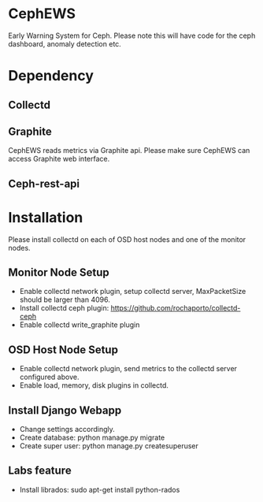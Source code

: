 # CephEWS
Early Warning System for Ceph. Please note this will have code for the ceph dashboard, anomaly detection etc. 

# Dependency

## Collectd

## Graphite

CephEWS reads metrics via Graphite api. Please make sure CephEWS can access Graphite web interface.

## Ceph-rest-api

# Installation
Please install collectd on each of OSD host nodes and one of the monitor nodes.

## Monitor Node Setup
* Enable collectd network plugin, setup collectd server, MaxPacketSize should be larger than 4096.
* Install collectd ceph plugin: https://github.com/rochaporto/collectd-ceph
* Enable collectd write_graphite plugin

## OSD Host Node Setup
* Enable collectd network plugin, send metrics to the collectd server configured above.
* Enable load, memory, disk plugins in collectd.

## Install Django Webapp
* Change settings accordingly.
* Create database: python manage.py migrate
* Create super user: python manage.py createsuperuser

## Labs feature
* Install librados: sudo apt-get install python-rados
